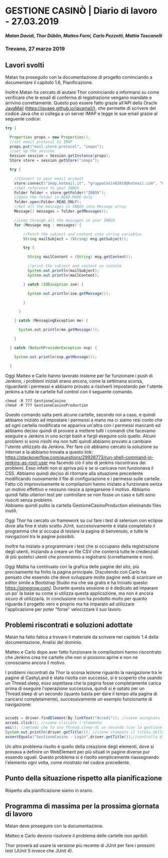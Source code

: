 ﻿# GESTIONE CASINÒ | Diario di lavoro - 27.03.2019
##### Matan Davidi, Thor Düblin, Matteo Forni, Carlo Pezzotti, Mattia Toscanelli
### Trevano, 27 marzo 2019

## Lavori svolti
Matan ha proseguito con la documentazione di progetto cominciando a documentare il capitolo 1.6, Pianificazione.

Inoltre Matan ha cercato di aiutare Thor cominciando a informarsi su come verificare che le email di conferma di registrazione vengano mandate e arrivino correttamente. Questo può essere fatto grazie all'API della Oracle [JavaMail](https://javaee.github.io/javamail/) (https://javaee.github.io/javamail/), che permette di scrivere del codice Java che si collega a un server IMAP e legge le sue email grazie al seguente codice:
```java
try {

  Properties props = new Properties();
  //set email protocol to IMAP
  props.put("mail.store.protocol", "imaps");
  //set up the session
  Session session = Session.getInstance(props);
  Store store = session.getStore("imaps");

  try {

    //Connect to your email account
    store.connect("imap.hotmail.it", "gruppoCasin02018@hotmail.com", "Grupp02018");
    //Get reference to your INBOX
    Folder folder = store.getFolder("INBOX");
    //Open the folder in READ MODE only
    folder.open(Folder.READ_ONLY);
    //Get all the messages in INBOX into Message array
    Message[] messages = folder.getMessages();

    //Loop through all the messages in your INBOX
    for (Message msg : messages) {

        //Fetch the subject and content into string variables
        String mailSubject = (String) msg.getSubject();

        try {

          String mailContent = (String) msg.getContent();

          //print the subject and content on console
          System.out.println(mailSubject);
          System.out.println(mailContent);

        } catch (IOException ioe) {

          System.out.println(ioe.getMessage());

        }

      }

    } catch (MessagingException me) {

      System.out.println(me.getMessage());

    }

  } catch (NoSuchProviderException nsp) {

    System.out.println(nsp.getMessage());

  }
```
Oggi Matteo e Carlo hanno lavorato insieme per far funzionare i push di Jenkins, i problemi iniziali erano ancora, come la settimana scorsa, riguardanti i permessi e abbiamo provato a risolverli impostando per l'utente jenkins a tutte le cartelle full control con il seguente comando.
```
chmod -R 777 GestioneCasino
chmod -R 777 GestioneCasinoProduction
```
Questo comando salta però alcune cartelle, secondo noi a caso, e quindi abbiamo iniziato ad impostare i permessi a mano ma ci siamo resi conto che ad ogni cartella modificata ne appariva un'altra con i permessi mancanti ed abbiamo deciso quindi di provare a mettere tutti i comandi che facevamo eseguire a Jenkins in uno script bash e fargli eseguire solo quello. Alcuni problemi si sono risolti ma non tutti quindi abbiamo provato a cambiare l'utente utilizzato da Jenkins. Per fare ciò abbiamo cercato la soluzione su internet e la abbiamo trovata a questo link: https://stackoverflow.com/questions/29926773/run-shell-command-in-jenkins-as-root-user ma facendo ciò il sito di jenkins riscontrava dei problemi. Esso infatti non si apriva più e se si caricava non funzionava il CSS. Abbiamo quindi deciso di ritornare alla situazione precedente modificando nuovamente il file di configurazione e i permessi sulle cartelle. Fatto ciò improvvisamente le compilazioni hanno iniziato a funzionare senza un motivo effettivo e nessuno riesce a spiegarsene il motivo.
Abbiamo quindi fatto ulteriori test per controllare se non fosse un caso e tutti sono riusciti senza problemi.  
Abbiamo quindi pulito la cartella GestioneCasinoProduction eliminando files inutili.

Oggi Thor ha cercato un framework su cui fare i test di selenium con eclipse dove alla fine è stato scelto JUnit, successivamente è stata completato il programma che si occupa di testare la pagina di benvenuto, e tutte le navigazioni tra le pagine possibili.

Inoltre ha iniziato a programmare i test che si occupano della registrazione degli utenti, iniziando a creare un file CSV che conterrà tutte le credenziali di più ipotetici utenti che proveranno a registrarsi (correttamente e non).

Oggi Mattia ha continuato con la grafica delle pagine del sito, più precisamente ha finito la pagina principale. Discutendo con Carlo ha pensato che essendo che deve sviluppare molte pagine web di scaricare un editor simile a Bootstrap Studio ma che sia gratis e ha trovato questo: https://pinegrow.com/. Durante questa sessione si è dedicato ad imparare un po' la base su come si utilizza questa applicazione, ma non è ancora sicuro di utilizzarla. In conclusione non ha prodotto molto per quanto riguarda il progetto vero e proprio ma ha imparato ad utilizzare l'applicazione per poter "forse" velocizzare il suo lavoro.

##  Problemi riscontrati e soluzioni adottate
Matan ha fatto fatica a trovare il materiale da scrivere nel capitolo 1.4 della documentazione, Analisi del dominio.

Matteo e Carlo dopo aver fatto funzionare le compilazioni hanno riscontrato che Jenkins crea tre cartelle che non si possono aprire e non ne conosciamo ancora il motivo.

I problemi riscontrati da Thor la scorsa lezione riguardo la navigazione tra le pagine di CashyLand è stata risolta con successo, si è scoperto che usando un Thread.sleep, esso aspettava che la pagina fosse completamente carica prima di eseguire l'operazione successiva, quindi si è optato per un Thread.sleep di un secondo (quanto basta per dare il tempo alla pagina di caricarsi completamente), successivamente un esempio funzionante di navigazione:

```Java

accedi = driver.findElement(By.linkText("Accedi")); //viene assegnato l'elemento
accedi.click(); //viene cliccato l'elemento
wai(); //metodo che fa una Thread.sleep di un secondo (con la gestione dell'eccezione)
System.out.println(driver.getTitle()); //viene stampato il titolo della pagina
assertEquals("GestioneCasino - Login",driver.getTitle());//controllo di essere arrivato alla pagina correttamente confrontando il titolo corretto con quello che è presente

```

Un altro problema risolto è quello della creazione degli elementi, dove si provava a definire un WebElement per più situati in pagine diverse pur essendo uguali. Questo problema si è risolto semplicemente riassegnando l'elemento ogni volta, come mostrato nel codice precedente.

##  Punto della situazione rispetto alla pianificazione
Rispetto alla pianificazione siamo in orario.

## Programma di massima per la prossima giornata di lavoro
Matan deve proseguire con la documentazione.

Matteo e Carlo devono risolvere il problema delle cartelle non apribili.

Thor proverà ad usare la versione più recente di JUnit per fare i prossimi test (JUnit 5 invece che JUnit 4).
